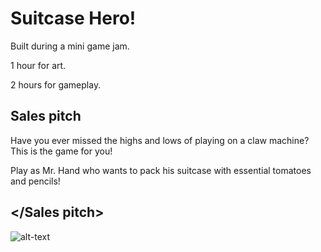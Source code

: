 # Suitcase Hero!
Built during a mini game jam.


1 hour for art.


2 hours for gameplay.


## Sales pitch
Have you ever missed the highs and lows of playing on a claw machine? This is the game for you!


Play as Mr. Hand who wants to pack his suitcase with essential tomatoes and pencils!
## </Sales pitch>

![alt-text](https://github.com/ConnorAustin/SuitcaseHero/master/raw/gameplay.gif "Gameplay gif")
